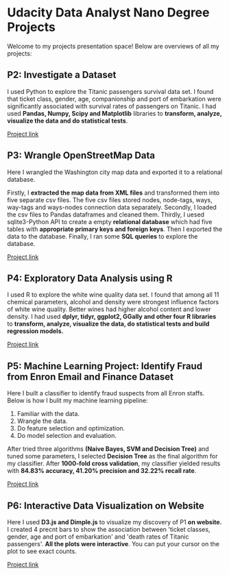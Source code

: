# Udacity Data Analyst Nano Degree Projects
Welcome to my projects presentation space! Below are overviews of all my projects:
## P2: Investigate a Dataset
I used Python to explore the 
Titanic passengers survival data set. I found that ticket class, gender, age, companionship and 
port of embarkation were significantly associated with survival rates 
of passengers on Titanic. I had used **Pandas, Numpy, Scipy and Matplotlib** libraries to 
**transform, analyze, visualize the data and do statistical tests**.


[Project link](https://github.com/ztx0617/Udacity_projects/tree/master/p2)
## P3: Wrangle OpenStreetMap Data
Here I wrangled the Washington city map data and exported it to a relational database.


Firstly, I **extracted the map data from XML files** and transformed them into five separate csv files. 
The five csv files stored nodes, node-tags, ways, way-tags and ways-nodes connection data 
separately. Secondly, I loaded the csv files to Pandas dataframes and cleaned them. 
Thirdly, I uesed sqlite3-Python API to create a empty **relational database** which had five tables
with **appropriate primary keys and foreign keys**. Then I exported the data to the database. 
Finally, I ran some **SQL queries** to explore the database.

[Project link](https://github.com/ztx0617/Udacity_projects/tree/master/p3)
## P4: Exploratory Data Analysis using R
I used R to explore the white wine quality data set. I found that 
among all 11 chemical parameters, alcohol and density were strongest influence factors of white wine quality.
 Better wines had higher alcohol content and lower density. 
 I had used **dplyr, tidyr, ggplot2, GGally and other four R libraries** to 
**transform, analyze, visualize the data, do statistical tests and build regression models.**

[Project link](https://github.com/ztx0617/Udacity_projects/tree/master/p4)
## P5: Machine Learning Project: Identify Fraud from Enron Email and Finance Dataset
Here I built a classifier to identify fraud suspects from all Enron staffs. 
Below is how I bulit my machine learning pipeline:

1. Familiar with the data.
2. Wrangle the data.
3. Do feature selection and optimization.
4. Do model selection and evaluation.

After tried three algorithms **(Naive Bayes, SVM and Decision Tree)** and tuned some parameters,
I selected **Decision Tree** as the final algorithm for my classifier. 
After **1000-fold cross validation**, my classifier yielded results with **84.83% accuracy,
41.20% precision and 32.22% recall rate**.

[Project link](https://github.com/ztx0617/Udacity_projects/tree/master/p5)
## P6: Interactive Data Visualization on Website
Here I used **D3.js and Dimple.js** to visualize my discovery of P1 **on website.** 
I created 4 precnt bars to show the association between 'ticket classes, gender, 
age and port of embarkation' and 'death rates of Titanic passengers'. 
**All the plots were interactive**. You can put your cursor on the plot to see exact counts.

[Project link](https://github.com/ztx0617/Udacity_projects/tree/master/p6)